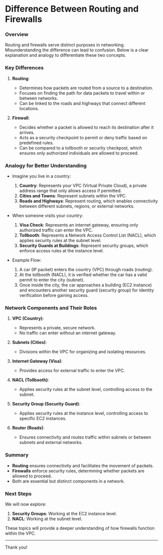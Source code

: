 # Difference Between Routing and Firewalls

### Overview
Routing and firewalls serve distinct purposes in networking. Misunderstanding the difference can lead to confusion. Below is a clear explanation and analogy to differentiate these two concepts.

### Key Differences
1. **Routing**:
   - Determines how packets are routed from a source to a destination.
   - Focuses on finding the path for data packets to travel within or between networks.
   - Can be linked to the roads and highways that connect different locations.

2. **Firewall**:
   - Decides whether a packet is allowed to reach its destination after it arrives.
   - Acts as a security checkpoint to permit or deny traffic based on predefined rules.
   - Can be compared to a tollbooth or security checkpost, which ensures only authorized individuals are allowed to proceed.

### Analogy for Better Understanding
- Imagine you live in a country:
  1. **Country**: Represents your VPC (Virtual Private Cloud), a private address range that only allows access if permitted.
  2. **Cities and Towns**: Represent subnets within the VPC.
  3. **Roads and Highways**: Represent routing, which enables connectivity between different subnets, regions, or external networks.

- When someone visits your country:
  1. **Visa Check**: Represents an internet gateway, ensuring only authorized traffic can enter the VPC.
  2. **Tollbooth**: Represents a Network Access Control List (NACL), which applies security rules at the subnet level.
  3. **Security Guards at Buildings**: Represent security groups, which enforce access rules at the instance level.

- Example Flow:
  1. A car (IP packet) enters the country (VPC) through roads (routing).
  2. At the tollbooth (NACL), it is verified whether the car has a valid permit to enter the city (subnet).
  3. Once inside the city, the car approaches a building (EC2 instance) and encounters another security guard (security group) for identity verification before gaining access.

### Network Components and Their Roles
1. **VPC (Country)**:
   - Represents a private, secure network.
   - No traffic can enter without an internet gateway.

2. **Subnets (Cities)**:
   - Divisions within the VPC for organizing and isolating resources.

3. **Internet Gateway (Visa)**:
   - Provides access for external traffic to enter the VPC.

4. **NACL (Tollbooth)**:
   - Applies security rules at the subnet level, controlling access to the subnet.

5. **Security Group (Security Guard)**:
   - Applies security rules at the instance level, controlling access to specific EC2 instances.

6. **Router (Roads)**:
   - Ensures connectivity and routes traffic within subnets or between subnets and external networks.

### Summary
- **Routing** ensures connectivity and facilitates the movement of packets.
- **Firewalls** enforce security rules, determining whether packets are allowed to proceed.
- Both are essential but distinct components in a network.

### Next Steps
We will now explore:
1. **Security Groups**: Working at the EC2 instance level.
2. **NACL**: Working at the subnet level.

These topics will provide a deeper understanding of how firewalls function within the VPC.

---
Thank you!

